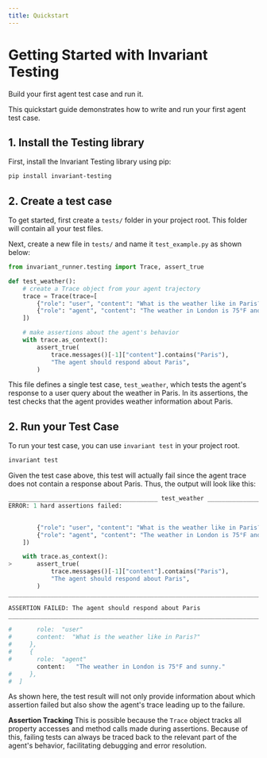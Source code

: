 ```yaml
---
title: Quickstart
---
```


# Getting Started with Invariant Testing

<div class='subtitle'>Build your first agent test case and run it.</div>

This quickstart guide demonstrates how to write and run your first agent test case.

## 1. Install the Testing library

First, install the Invariant Testing library using pip:

```bash
pip install invariant-testing
```

## 2. Create a test case

To get started, first create a `tests/` folder in your project root. This folder will contain all your test files.

Next, create a new file in `tests/` and name it `test_example.py` as shown below:

```python
from invariant_runner.testing import Trace, assert_true

def test_weather():
    # create a Trace object from your agent trajectory
    trace = Trace(trace=[
        {"role": "user", "content": "What is the weather like in Paris?"},
        {"role": "agent", "content": "The weather in London is 75°F and sunny."},
    ])

    # make assertions about the agent's behavior
    with trace.as_context():
        assert_true(
            trace.messages()[-1]["content"].contains("Paris"),
            "The agent should respond about Paris",
        )
```

This file defines a single test case, `test_weather`, which tests the agent's response to a user query about the weather in Paris. In its assertions, the test checks that the agent provides weather information about Paris.


## 2. Run your Test Case

To run your test case, you can use `invariant test` in your project root.

```bash
invariant test
```

Given the test case above, this test will actually fail since the agent trace does not contain a response about Paris. Thus, the output will look like this:

```py
__________________________________________ test_weather __________________________________________
ERROR: 1 hard assertions failed:

 
        {"role": "user", "content": "What is the weather like in Paris?"},
        {"role": "agent", "content": "The weather in London is 75°F and sunny."},
    ])

    with trace.as_context():
>       assert_true(
            trace.messages()[-1]["content"].contains("Paris"),
            "The agent should respond about Paris",
        )
________________________________________________________________________________

ASSERTION FAILED: The agent should respond about Paris
________________________________________________________________________________

#       role:  "user"
#       content:  "What is the weather like in Paris?"
#     },
#     {
#       role:  "agent"
        content:   "The weather in London is 75°F and sunny."
#     },
#  ]
```

As shown here, the test result will not only provide information about which assertion failed but also show the agent's trace leading up to the failure.

**Assertion Tracking** This is possible because the `Trace` object tracks all property accesses and method calls made during assertions. Because of this, failing tests can always be traced back to the relevant part of the agent's behavior, facilitating debugging and error resolution.
